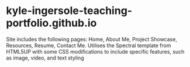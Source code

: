 # kyle-ingersole-teaching-portfolio.github.io

Site includes the following pages: Home, About Me, Project Showcase, Resources, Resume, Contact Me.
Utilises the Spectral template from HTML5UP with some CSS modifications to include specific features, such as image, video, and text styling
